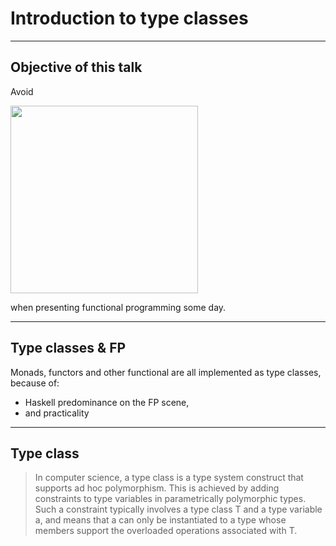<style type="text/css">
p { text-align: left; }
</style>

# Introduction to type classes

---

## Objective of this talk

Avoid

<img src="http://i3.kym-cdn.com/photos/images/newsfeed/000/173/576/Wat8.jpg" width="300">

when presenting functional programming some day.

---

## Type classes & FP

Monads, functors and other functional are all implemented as type classes, because of:
* Haskell predominance on the FP scene,
* and practicality

---

## Type class

> In computer science, a type class is a type system construct that supports ad hoc polymorphism. This is achieved by adding constraints to type variables in parametrically polymorphic types. Such a constraint typically involves a type class T and a type variable a, and means that a can only be instantiated to a type whose members support the overloaded operations associated with T.
